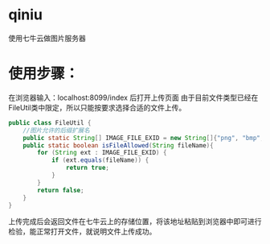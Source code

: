 # qiniu
使用七牛云做图片服务器

# 使用步骤：
在浏览器输入：localhost:8099/index 后打开上传页面
由于目前文件类型已经在FileUtil类中限定，所以只能按要求选择合适的文件上传。

```java
public class FileUtil {
    //图片允许的后缀扩展名
    public static String[] IMAGE_FILE_EXID = new String[]{"png", "bmp", "jpg", "jpeg","pdf"};
    public static boolean isFileAllowed(String fileName){
        for (String ext : IMAGE_FILE_EXID) {
            if (ext.equals(fileName)) {
                return true;
            }
        }
        return false;
    }
}
```
上传完成后会返回文件在七牛云上的存储位置，将该地址粘贴到浏览器中即可进行检验，能正常打开文件，就说明文件上传成功。
